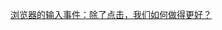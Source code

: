 [浏览器的输入事件：除了点击，我们如何做得更好？](https://mp.weixin.qq.com/s?__biz=MzAxODE2MjM1MA==&mid=207758245&idx=2&sn=06c80be402ecff44920c8154e8361649&scene=38#wechat_redirect)
